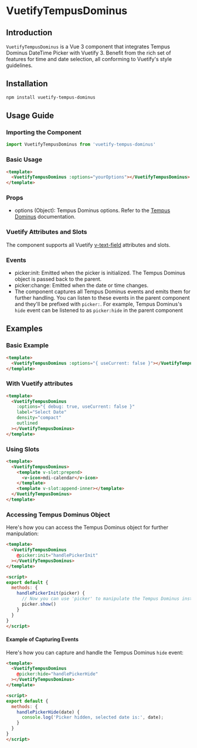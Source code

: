 # VuetifyTempusDominus

## Introduction

`VuetifyTempusDominus` is a Vue 3 component that integrates Tempus Dominus DateTime Picker with Vuetify 3. Benefit from the rich set of features for time and date selection, all conforming to Vuetify's style guidelines.

## Installation

```bash
npm install vuetify-tempus-dominus
```

## Usage Guide

### Importing the Component

```ts
import VuetifyTempusDominus from 'vuetify-tempus-dominus'
```

### Basic Usage

```html
<template>
  <VuetifyTempusDominus :options="yourOptions"></VuetifyTempusDominus>
</template>
```

### Props

- options (Object): Tempus Dominus options. Refer to the [Tempus Dominus](https://tempusdominus.github.io/bootstrap-4/Options/) documentation.

### Vuetify Attributes and Slots
The component supports all Vuetify [v-text-field](https://vuetifyjs.com/en/components/text-fields/) attributes and slots.

### Events

- picker:init: Emitted when the picker is initialized. The Tempus Dominus object is passed back to the parent.
- picker:change: Emitted when the date or time changes.
- The component captures all Tempus Dominus events and emits them for further handling. You can listen to these events in the parent component and they'll be prefixed with `picker:`. For example, Tempus Dominus's `hide` event can be listened to as `picker:hide` in the parent component

## Examples

### Basic Example

```html
<template>
  <VuetifyTempusDominus :options="{ useCurrent: false }"></VuetifyTempusDominus>
</template>
```

### With Vuetify attributes

```html
<template>
  <VuetifyTempusDominus
    :options="{ debug: true, useCurrent: false }"
    label="Select Date"
    density="compact"
    outlined
  ></VuetifyTempusDominus>
</template>
```

### Using Slots

```html
<template>
  <VuetifyTempusDominus>
    <template v-slot:prepend>
      <v-icon>mdi-calendar</v-icon>
    </template>
    <template v-slot:append-inner></template>
  </VuetifyTempusDominus>
</template>
```

### Accessing Tempus Dominus Object

Here's how you can access the Tempus Dominus object for further manipulation:

```html
<template>
  <VuetifyTempusDominus
    @picker:init="handlePickerInit"
  ></VuetifyTempusDominus>
</template>

<script>
export default {
  methods: {
    handlePickerInit(picker) {
      // Now you can use 'picker' to manipulate the Tempus Dominus instance
      picker.show()
    }
  }
}
</script>
```

#### Example of Capturing Events

Here's how you can capture and handle the Tempus Dominus `hide` event:

```html
<template>
  <VuetifyTempusDominus
    @picker:hide="handlePickerHide"
  ></VuetifyTempusDominus>
</template>

<script>
export default {
  methods: {
    handlePickerHide(date) {
      console.log('Picker hidden, selected date is:', date);
    }
  }
}
</script>
